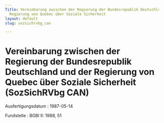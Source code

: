 ```yaml
---
Title: Vereinbarung zwischen der Regierung der Bundesrepublik Deutschland und der
  Regierung von Quebec über Soziale Sicherheit
layout: default
slug: sozsichrvbg_can

---
```


# Vereinbarung zwischen der Regierung der Bundesrepublik Deutschland und der Regierung von Quebec über Soziale Sicherheit (SozSichRVbg CAN)

Ausfertigungsdatum
:   1987-05-14

Fundstelle
:   BGBl II: 1988, 51

